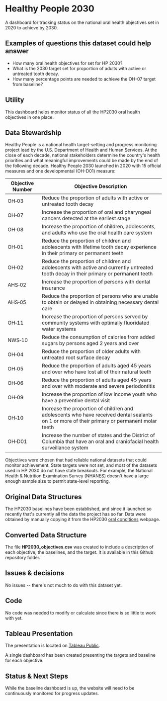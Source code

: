 # Healthy People 2030

A dashboard for tracking status on the national oral health objectives set in 2020 to achieve by 2030.

## Examples of questions this dataset could help answer

* How many oral health objectives for set for HP 2030?
* What is the 2030 target set for proportion of adults with active or untreated tooth decay.
* How many percentage points are needed to achieve the OH-07 target from baseline?

## Utility

This dashboard helps monitor status of all the HP2030 oral health objectives in one place.

## Data Stewardship  

Healthy People is a national health target-setting and progress monitoring project lead by the U.S. Department of Health and Human Services. At the close of each decade, national stakeholders determine the country's health priorities and what meaningful improvements could be made by the end of the following decade. Healthy People 2030 launched in 2020 with 15 official measures and one developmental (OH-D01) measure:

| Objective Number | Objective Description |
| ------ | ----- |
| OH‑03 | Reduce the proportion of adults with active or untreated tooth decay |
| OH‑07 | Increase the proportion of oral and pharyngeal cancers detected at the earliest stage |
| OH‑08 | Increase the proportion of children, adolescents, and adults who use the oral health care system |
| OH‑01 | Reduce the proportion of children and adolescents with lifetime tooth decay experience in their primary or permanent teeth |
| OH‑02 | Reduce the proportion of children and adolescents with active and currently untreated tooth decay in their primary or permanent teeth |
| AHS‑02 | Increase the proportion of persons with dental insurance |
| AHS‑05 | Reduce the proportion of persons who are unable to obtain or delayed in obtaining necessary dental care |
| OH‑11 | Increase the proportion of persons served by community systems with optimally fluoridated water systems |
| NWS‑10 | Reduce the consumption of calories from added sugars by persons aged 2 years and over |
| OH‑04 | Reduce the proportion of older adults with untreated root surface decay |
| OH‑05 | Reduce the proportion of adults aged 45 years and over who have lost all of their natural teeth |
| OH‑06 | Reduce the proportion of adults aged 45 years and over with moderate and severe periodontitis |
| OH‑09 | Increase the proportion of low income youth who have a preventive dental visit |
| OH‑10 | Increase the proportion of children and adolescents who have received dental sealants on 1 or more of their primary or permanent molar teeth |
| OH‑D01 | Increase the number of states and the District of Columbia that have an oral and craniofacial health surveillance system |

Objectives were chosen that had reliable national datasets that could monitor achievement. State targets were not set, and most of the datasets used in HP 2030 do not have state breakouts. For example, the National Health & Nutrition Examination Survey (NHANES) doesn't have a large enough sample size to permit state-level reporting.

## Original Data Structures

The HP2030 baselines have been established, and since it launched so recently that's currently all the data the project has so far. Data were obtained by manually copying it from the HP2030 [oral conditions](https://health.gov/healthypeople/objectives-and-data/browse-objectives/oral-conditions) webpage. 

## Converted Data Structure

The file **HP2030_objectives.csv** was created to include a description of each objective, the baselines, and the target. It is available in this Github repository folder.

## Issues & decisions

No issues -- there's not much to do with this dataset yet.

## Code

No code was needed to modify or calculate since there is so little to work with yet. 

## Tableau Presentation

The presentation is located on [Tableau Public](https://public.tableau.com/profile/association.of.state.territorial.dental.directors#!/vizhome/HealthyPeople2030/Orientation).

A single dashboard has been created presenting the targets and baseline for each objective.

## Status & Next Steps

While the baseline dashboard is up, the website will need to be continuously monitored for progress updates.
